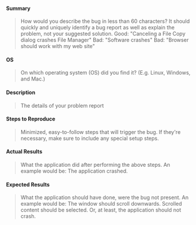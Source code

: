 #### Summary
> How would you describe the bug in less than 60 characters? It should quickly and uniquely identify a bug report as well as explain the problem, not your suggested solution. Good: "Canceling a File Copy dialog crashes File Manager" Bad: "Software crashes" Bad: "Browser should work with my web site"

#### OS
> On which operating system (OS) did you find it? (E.g. Linux, Windows, and Mac.) 

#### Description
> The details of your problem report

#### Steps to Reproduce
> Minimized, easy-to-follow steps that will trigger the bug. If they're necessary, make sure to include any special setup steps.

#### Actual Results
> What the application did after performing the above steps. An example would be: The application crashed.

#### Expected Results
> What the application should have done, were the bug not present. An example would be: The window should scroll downwards. Scrolled content should be selected. Or, at least, the application should not crash.

